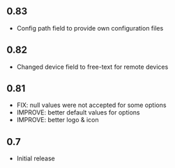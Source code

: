 <!-- https://developers.home-assistant.io/docs/add-ons/presentation#keeping-a-changelog -->

## 0.83

- Config path field to provide own configuration files

## 0.82

- Changed device field to free-text for remote devices

## 0.81

- FIX: null values were not accepted for some options
- IMPROVE: better default values for options
- IMPROVE: better logo & icon

## 0.7

- Initial release
